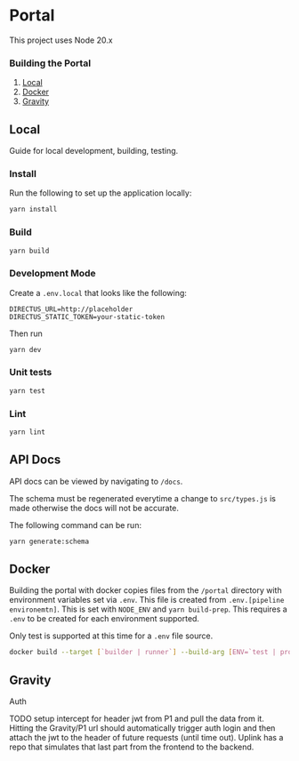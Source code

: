 # Portal

This project uses Node 20.x

### Building the Portal
1. [Local](#local)
2. [Docker](#docker)
3. [Gravity](#gravity)

## Local
Guide for local development, building, testing.

### Install
Run the following to set up the application locally:
```bash
yarn install
```

### Build
```bash
yarn build
```

### Development Mode

Create a `.env.local` that looks like the following:
```
DIRECTUS_URL=http://placeholder
DIRECTUS_STATIC_TOKEN=your-static-token
```
Then run
```bash
yarn dev
```

### Unit tests
```bash
yarn test
```

### Lint
```bash
yarn lint
```

## API Docs
API docs can be viewed by navigating to `/docs`.

The schema must be regenerated everytime a change to `src/types.js` is made otherwise the docs will not be accurate.

The following command can be run:

```bash
yarn generate:schema
```

## Docker

Building the portal with docker copies files from the `/portal` directory with environment variables set via `.env`. This 
file is created from `.env.[pipeline environemtn]`. This is set with `NODE_ENV` and `yarn build-prep`. This requires a `.env` 
to be created for each environment supported.

Only test is supported at this time for a `.env` file source.

```bash
docker build --target [`builder | runner`] --build-arg [ENV=`test | production`] -t [`optional tag`] .
```

## Gravity

Auth

TODO setup intercept for header jwt from P1 and pull the data from it. Hitting the Gravity/P1 url should automatically trigger auth login and then attach the jwt to the header of future requests (until time out). Uplink has a repo that simulates that last part from the frontend to the backend.